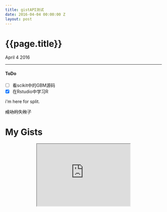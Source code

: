 ```yaml
---
title: gistAPI测试
date: 2016-04-04 00:00:00 Z
layout: post
---
```


{{page.title}}
======

<p class="meta">April 4 2016</p>

----
#### ToDo

- [ ] 看scikit中的GBM源码
- [x] 在Rstudio中学习R

i'm here for split.

~~成功的失败了~~
<h1>My Gists</h1>
<ul id="list"></ul>


<script src="https://gist.github.com/haiy/2dc5a3bd238a9da01fbc24cae8d11ff3.js"></script>
<iframe src="https://api.github.com/users/haiy width="200" height="200" style="display:block; margin: 0 auto;">&nbsp;</iframe>

<script type="text/javascript">
var printGist = function(gist) {
    console.log(gist.repo, ' (' + gist.description + ') :');
    console.log(gist.div);
};
$.ajax({ 
    url: 'https://gist.github.com/1641153.json', 
    dataType: 'jsonp', success: printGist 
});



var $List = $('#list'),
    sUser ='haiy',
    sUrl = 'https://api.github.com/users/' + sUser + '/gists'
;
document.write(sUrl)
$.ajax({
    dataType: "json",
    url: sUrl,
    success: function(p_oData){
        $.each(p_oData, function(p_iIndex, p_oRepo){
            var bBlocksOrg, bDabblet, aLanguages = [], aFiles = [], sDescription;
            
            $.each(p_oRepo.files, function(p_sFile, p_oFile){
                /* the dabblet.css file is always the first in the gist */
                if(typeof bDabblet === 'undefined'){
                    bDabblet = (p_sFile === 'dabblet.css')
                }
                
                /* we have no way of knowing the position of the index.html file so we need to check all files */
                if(bBlocksOrg !== true){
                    bBlocksOrg = (p_sFile === 'index.html')
                }
                
                if(typeof aLanguages[p_oFile.language] === 'undefined'){
                    aLanguages.push(p_oFile.language);
                }
                
                aFiles.push(p_sFile);
            });
            
            sDescription = '<strong>' + aLanguages.join('/') + '</strong>: ' + aFiles.join(', ');

            $List.append(
                '<li>'
                + ' <a href="' + p_oRepo.html_url + '" class="icon icon-github" target="_blank"> '
                + (p_oRepo.description?p_oRepo.description:'-- no description --') + '</a>'
                + (bDabblet?'<a href="http://dabblet.com/gist/' + p_oRepo.id + '" title="Open on Dabblet" target="_blank"><img src="http://dabblet.com/favicon.png" /></a>':'')
                + (bBlocksOrg?'<a href="http://bl.ocks.org/' + sUser + '/' + p_oRepo.id + '" title="Open on bl.ocks.org" target="_blank"><img src="http://bl.ocks.org/favicon.png" /></a>':'')
                + '<span class="description">' + sDescription + '</span>'
                + '</li>'
            );
        });
    },
    error: function(p_oJqXHR, p_sStatus, p_sError){
        $List.append('<li class="error">' + p_sError + ': ' + p_sStatus + '</li>');
    }
});
~~
</script>
